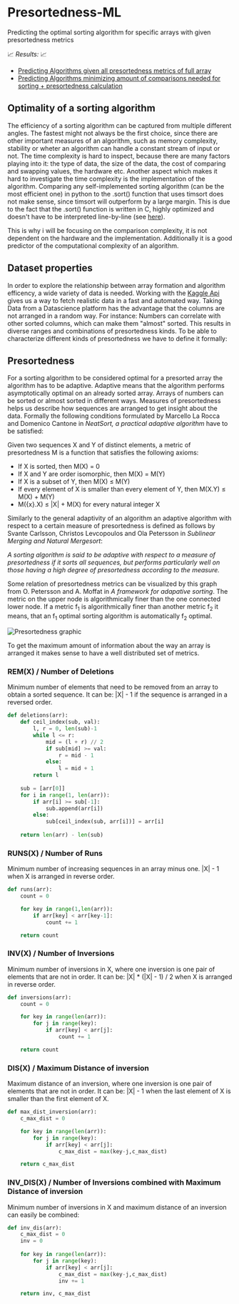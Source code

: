 # Presortedness-ML 
Predicting the optimal sorting algorithm for specific arrays with given presortedness metrics

:chart_with_upwards_trend: *Results:* :chart_with_upwards_trend:
- [Predicting Algorithms given all presortedness metrics of full array](https://github.com/DavidRichardGit/Presortedness-ML/blob/main/MLModels/NNModel_fullArray.ipynb)
- [Predicting Algorithms minimizing amount of comparisons needed for sorting + presortedness calculation](https://github.com/DavidRichardGit/Presortedness-ML/blob/main/MLModels/NNModel.ipynb)

## Optimality of a sorting algorithm

The efficiency of a sorting algorithm can be captured from multiple different angles. The fastest might not always be the first choice, since there are other important measures of an algorithm, such as memory complexity, stability or wheter an algorithm can handle a constant stream of input or not. The time complexity is hard to inspect, because there are many factors playing into it: the type of data, the size of the data, the cost of comparing and swapping values, the hardware etc. Another aspect which makes it hard to investigate the time complexity is the implementation of the algorithm. Comparing any self-implemented sorting algorithm (can be the most efficient one) in python to the .sort() function that uses timsort does not make sense, since timsort will outperform by a large margin. This is due to the fact that the .sort() function is written in C, highly optimized and doesn't have to be interpreted line-by-line (see [here](https://github.com/DavidRichardGit/Presortedness-ML/blob/main/pythonTimsort%20(2).ipynb)).

This is why i will be focusing on the comparison complexity, it is not dependent on the hardware and the implementation. Additionally it is a good predictor of the computational complexity of an algorithm.

## Dataset properties

In order to explore the relationship between array formation and algorithm efficency, a wide variety of data is needed. Working with the [Kaggle Api](https://www.kaggle.com/docs/api) gives us a way to fetch realistic data in a fast and automated way. Taking Data from a Datascience platform has the advantage that the columns are not arranged in a random way. For instance: Numbers can correlate with other sorted columns, which can make them "almost" sorted. This results in diverse ranges and combinations of presortedness kinds. To be able to characterize different kinds of presortedness we have to define it formally:

## Presortedness

For a sorting algorithm to be considered optimal for a presorted array the algorithm has to be adaptive. Adaptive means that the algorithm performs asymptotically optimal on an already sorted array. 
Arrays of numbers can be sorted or almost sorted in different ways. Measures of presortedness helps us describe how sequences are arranged to get insight about the data.
Formally the following conditions formulated by Marcello La Rocca and Domenico Cantone in _NeatSort, a practical adaptive algorithm_ have to be satisfied: 

Given two sequences X and Y of distinct elements, a metric of presortedness M is a function that satisfies the following axioms:

* If X is sorted, then M(X) = 0
* If X and Y are order isomorphic, then M(X) = M(Y)
* If X is a subset of Y, then M(X) ≤ M(Y)
* If every element of X is smaller than every element of Y, then M(X.Y) ≤ M(X) + M(Y)
* M({x}.X) ≤ |X| + M(X) for every natural integer X

Similarly to the general adaptivity of an algorithm an adaptive algorithm with respect to a certain measure of presortedness is defined as follows by Svante Carlsson, Christos Levcopoulos and Ola Petersson in _Sublinear Merging and Natural Mergesort_:

*A sorting algorithm is said to be adaptive with respect to a measure of presortedness if it sorts all sequences, but performs particularly well on those having a high degree of presortedness according to the measure.*

Some relation of presortedness metrics can be visualized by this graph from O. Petersson and A. Moffat in _A framework for adapative sorting_. The metric on the upper node is algorithmically finer than the one connected lower node. If a metric f<sub>1</sub> is algorithmically finer than another metric f<sub>2</sub> it means, that an f<sub>1</sub> optimal sorting algorithm is automatically f<sub>2</sub> optimal.

![Presortedness graphic](https://i.imgur.com/SnTLZeh.png)

To get the maximum amount of information about the way an array is arranged it makes sense to have a well distributed set of metrics.

### REM(X) / Number of Deletions
Minimum number of elements that need to be removed from an array to obtain a sorted sequence. It can be: |X| - 1 if the sequence is arranged in a reversed order.

```python
def deletions(arr):
    def ceil_index(sub, val):
        l, r = 0, len(sub)-1
        while l <= r:
            mid = (l + r) // 2
            if sub[mid] >= val:
                r = mid - 1
            else:
                l = mid + 1
        return l
 
    sub = [arr[0]]
    for i in range(1, len(arr)):
        if arr[i] >= sub[-1]:
            sub.append(arr[i])
        else:
            sub[ceil_index(sub, arr[i])] = arr[i]
 
    return len(arr) - len(sub)
```

### RUNS(X) / Number of Runs
Minimum number of increasing sequences in an array minus one. |X| - 1 when X is arranged in reverse order.

```python
def runs(arr):
    count = 0

    for key in range(1,len(arr)):
        if arr[key] < arr[key-1]:
            count += 1

    return count
```

### INV(X) / Number of Inversions
Minimum number of inversions in X, where one inversion is one pair of elements that are not in order. It can be: |X| * (|X| - 1) / 2 when X is arranged in reverse order.

```python
def inversions(arr):
    count = 0

    for key in range(len(arr)):
        for j in range(key):
            if arr[key] < arr[j]:
                count += 1

    return count
```

### DIS(X) / Maximum Distance of inversion
Maximum distance of an inversion, where one inversion is one pair of elements that are not in order. It can be: |X| - 1 when the last element of X is smaller than the first element of X.

```python
def max_dist_inversion(arr):
    c_max_dist = 0

    for key in range(len(arr)):
        for j in range(key):
            if arr[key] < arr[j]:
                c_max_dist = max(key-j,c_max_dist)

    return c_max_dist
```

### INV_DIS(X) / Number of Inversions combined with Maximum Distance of inversion
Minimum number of inversions in X and maximum distance of an inversion can easily be combined:

```python
def inv_dis(arr):
    c_max_dist = 0
    inv = 0
    
    for key in range(len(arr)):
        for j in range(key):
            if arr[key] < arr[j]:
                c_max_dist = max(key-j,c_max_dist)
                inv += 1

    return inv, c_max_dist
```
